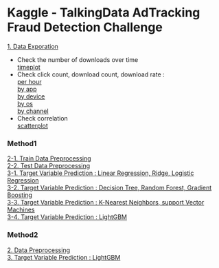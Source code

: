 # Kaggle - TalkingData AdTracking Fraud Detection Challenge

[1. Data Exporation](01_Data_Exporation.py) <br>
- Check the number of downloads over time <br>
  [timeplot](graph/sample_timeplot.png) <br>
- Check click count, download count, download rate : <br>
  [per hour](graph/sample_barplot_hour.png) <br>
  [by app](graph/sample_barplot_app.png) <br>
  [by device](graph/sample_barplot_device.png) <br>
  [by os](graph/sample_barplot_os.png) <br>
  [by channel](graph/sample_barplot_channel.png) <br>
- Check correlation <br>
  [scatterplot](graph/sample_scatterplot.png) <br>

### Method1
[2-1. Train Data Preprocessing](method1_02_1_Train_Data_Preprocessing.py) <br>
[2-2. Test Data Preprocessing](method1_02_2_Test_Data_Preprocessing.py) <br>
[3-1. Target Variable Prediction : Linear Regression, Ridge, Logistic Regression](method1_03_1_Target_Variable_Prediction.py) <br>
[3-2. Target Variable Prediction : Decision Tree, Random Forest, Gradient Boosting](method1_03_2_Target_Variable_Prediction.py) <br>
[3-3. Target Variable Prediction : K-Nearest Neighbors, support Vector Machines](method1_03_3_Target_Variable_Prediction.py) <br>
[3-4. Target Variable Prediction : LightGBM](method1_03_4_Target_Variable_Prediction.py) <br>

### Method2
[2. Data Preprocessing](method2_02_Data_Preprocessing.py) <br>
[3. Target Variable Prediction : LightGBM](method2_03_Target_Variable_Prediction.py) <br>

